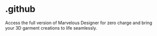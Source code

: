 # .github
Access the full version of Marvelous Designer for zero charge and bring your 3D garment creations to life seamlessly.
